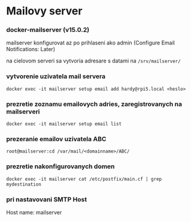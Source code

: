 # Mailovy server
### docker-mailserver (v15.0.2)
mailserver konfigurovat az po prihlaseni ako admin (Configure Email Notifications: Later)

na cielovom serveri sa vytvoria adresare s datami na `/srv/mailserver/`

### vytvorenie uzivatela mail servera
`docker exec -it mailserver setup email add hardy@rpi5.local <heslo>`

### prezretie zoznamu emailovych adries, zaregistrovanych na mailserveri
`docker exec -it mailserver setup email list`

### prezeranie emailov uzivatela ABC
`root@mailserver:cd /var/mail/<domainname>/ABC/`

### prezretie nakonfigurovanych domen
`docker exec -it mailserver cat /etc/postfix/main.cf | grep mydestination`

### pri nastavovani SMTP Host
Host name: mailserver

